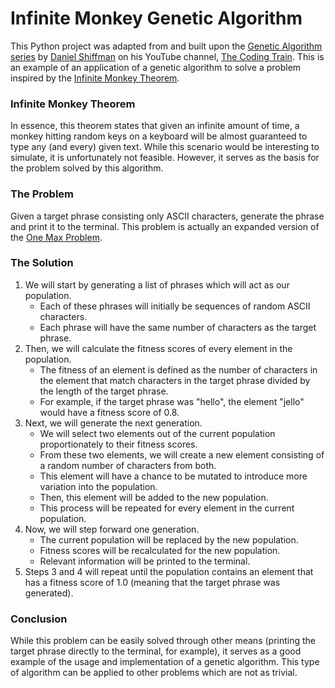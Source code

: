 # Infinite Monkey Genetic Algorithm
This Python project was adapted from and built upon the [Genetic Algorithm series](https://www.youtube.com/watch?v=9zfeTw-uFCw&list=PLRqwX-V7Uu6bJM3VgzjNV5YxVxUwzALHV) by [Daniel Shiffman](https://shiffman.net/) on his YouTube channel, [The Coding Train](https://www.youtube.com/channel/UCvjgXvBlbQiydffZU7m1_aw). This is an example of an application of a genetic algorithm to solve a problem inspired by the [Infinite Monkey Theorem](https://en.wikipedia.org/wiki/Infinite_monkey_theorem).

### Infinite Monkey Theorem
In essence, this theorem states that given an infinite amount of time, a monkey hitting random keys on a keyboard will be almost guaranteed to type any (and every) given text. While this scenario would be interesting to simulate, it is unfortunately not feasible. However, it serves as the basis for the problem solved by this algorithm.

### The Problem
Given a target phrase consisting only ASCII characters, generate the phrase and print it to the terminal. This problem is actually an expanded version of the [One Max Problem](https://tracer.lcc.uma.es/problems/onemax/onemax.html).

### The Solution
1. We will start by generating a list of phrases which will act as our population. 
    - Each of these phrases will initially be sequences of random ASCII characters.
    - Each phrase will have the same number of characters as the target phrase.
2. Then, we will calculate the fitness scores of every element in the population. 
    - The fitness of an element is defined as the number of characters in the element that match characters in the target phrase divided by the length of the target phrase. 
    - For example, if the target phrase was "hello", the element "jello" would have a fitness score of 0.8.
3. Next, we will generate the next generation.
    - We will select two elements out of the current population proportionately to their fitness scores.
    - From these two elements, we will create a new element consisting of a random number of characters from both.
    - This element will have a chance to be mutated to introduce more variation into the population.
    - Then, this element will be added to the new population.
    - This process will be repeated for every element in the current population.
4. Now, we will step forward one generation.
    - The current population will be replaced by the new population.
    - Fitness scores will be recalculated for the new population.
    - Relevant information will be printed to the terminal.
5. Steps 3 and 4 will repeat until the population contains an element that has a fitness score of 1.0 (meaning that the target phrase was generated).

### Conclusion
While this problem can be easily solved through other means (printing the target phrase directly to the terminal, for example), it serves as a good example of the usage and implementation of a genetic algorithm. This type of algorithm can be applied to other problems which are not as trivial.
